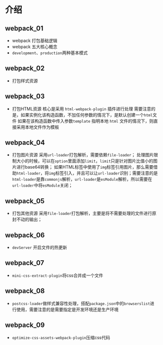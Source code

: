 <!--
 * @Description: 
 * @Author: liyongshuai
 * @Date: 2022-05-02 22:31:00
 * @LastEditTime: 2022-05-31 22:09:56
 * @LastEditors: liyongshuai
-->
# 介绍

## webpack_01

- webpack 打包基础逻辑
- webpack 五大核心概念
- `development`、`production`两种基本模式

## webpack_02

- 打包样式资源

## webpack_03

- 打包HTML资源
  核心是采用 `html-webpack-plugin` 插件进行处理
  需要注意的是，如果实例化该构造函数，不加任何参数的情况下，是默认创建一个`html`文件
  如果在该构造函数中传入参数`template` 指明本地 `html` 文件的情况下，则直接采用本地文件作为模板

## webpack_04

- 打包图片资源
  采用`url-loader`打包解析，需要依赖`file-loader`；
  处理图片限制大小的时候，可以在`option`里面添加`limit`，`limit`只是针对图片比值小的图片进行base64转换；
  如果HTML标签中使用了`img`标签引用图片，那么需要借助`html-loader`，将`img`标签引入，并且可以让`url-loader`识别；需要注意的是`html-loader`是靠`commonjs`解析，`url-loader`是`esModule`解析，所以需要在`url-loader`中将`esModule`关闭；

## webpack_05

- 打包其他资源
  采用`file-loader`打包解析，主要是将不需要处理的文件进行原封不动的输出；

## webpack_06

- `devServer` 开启文件的热更新

## webpack_07

- `mini-css-extract-plugin`将css合并成一个文件

## webpack_08

- `postcss-loader`做样式兼容性处理，搭配`package.json`中的`browserslist`进行使用，需要注意的是需要指定是开发环境还是生产环境

## webpack_09

- `optimize-css-assets-webpack-plugin`压缩css代码
